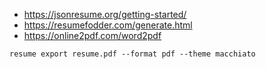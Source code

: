 * https://jsonresume.org/getting-started/
* https://resumefodder.com/generate.html
* https://online2pdf.com/word2pdf

`resume export resume.pdf --format pdf --theme macchiato`
